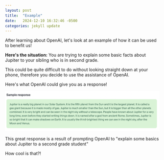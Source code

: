 ```yaml
---
layout: post
title:  "Example"
date:   2024-12-10 16:32:46 -0500
categories: jekyll update
---
```


After learning about OpenAI, let's look at an example of how it can be used to benefit us!

**Here's the situation:** You are trying to explain some basic facts about Jupiter to your sibling who is in second grade.

This could be quite difficult to do without looking straight down at your phone, therefore you decide to use the assistance of OpenAI.

Here's what OpenAI could give you as a response!

![text](images/jp.png)

This great response is a result of prompting OpenAI to "explain some basics about Jupiter to a second grade student"

How cool is that?!
